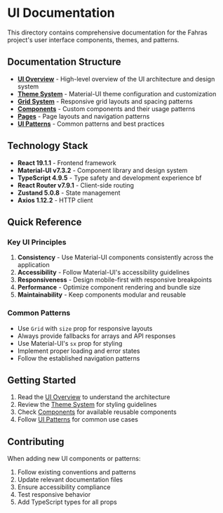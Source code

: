 # UI Documentation

This directory contains comprehensive documentation for the Fahras project's user interface components, themes, and patterns.

## Documentation Structure

- **[UI Overview](./ui-overview.md)** - High-level overview of the UI architecture and design system
- **[Theme System](./theme-system.md)** - Material-UI theme configuration and customization
- **[Grid System](./grid-system.md)** - Responsive grid layouts and spacing patterns
- **[Components](./components.md)** - Custom components and their usage patterns
- **[Pages](./pages.md)** - Page layouts and navigation patterns
- **[UI Patterns](./ui-patterns.md)** - Common patterns and best practices

## Technology Stack

- **React 19.1.1** - Frontend framework
- **Material-UI v7.3.2** - Component library and design system
- **TypeScript 4.9.5** - Type safety and development experience  bf
- **React Router v7.9.1** - Client-side routing
- **Zustand 5.0.8** - State management
- **Axios 1.12.2** - HTTP client

## Quick Reference

### Key UI Principles
1. **Consistency** - Use Material-UI components consistently across the application
2. **Accessibility** - Follow Material-UI's accessibility guidelines
3. **Responsiveness** - Design mobile-first with responsive breakpoints
4. **Performance** - Optimize component rendering and bundle size
5. **Maintainability** - Keep components modular and reusable

### Common Patterns
- Use `Grid` with `size` prop for responsive layouts
- Always provide fallbacks for arrays and API responses
- Use Material-UI's `sx` prop for styling
- Implement proper loading and error states
- Follow the established navigation patterns

## Getting Started

1. Read the [UI Overview](./ui-overview.md) to understand the architecture
2. Review the [Theme System](./theme-system.md) for styling guidelines
3. Check [Components](./components.md) for available reusable components
4. Follow [UI Patterns](./ui-patterns.md) for common use cases

## Contributing

When adding new UI components or patterns:
1. Follow existing conventions and patterns
2. Update relevant documentation files
3. Ensure accessibility compliance
4. Test responsive behavior
5. Add TypeScript types for all props
